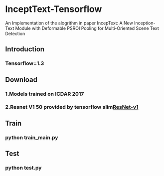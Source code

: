 # InceptText-Tensorflow
An Implementation of the alogrithm in paper IncepText: A New Inception-Text Module with Deformable PSROI Pooling for Multi-Oriented Scene Text Detection

## Introduction
### Tensorflow=1.3

## Download
### 1.Models trained on ICDAR 2017
### 2.Resnet V1 50 provided by tensorflow slim[ResNet-v1](http://download.tensorflow.org/models/resnet_v1_50_2016_08_28.tar.gz)

## Train
### python train_main.py

## Test
### python test.py
